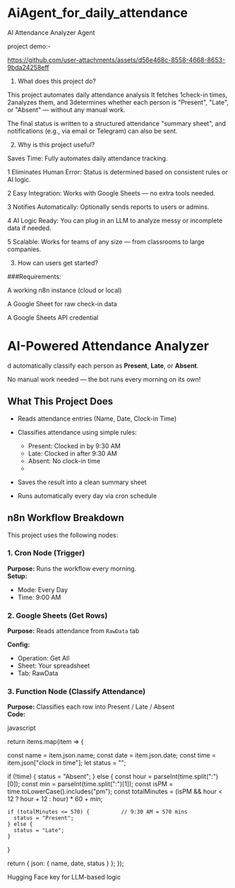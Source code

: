  # AiAgent_for_daily_attendance 

 AI Attendance Analyzer Agent

project demo:-

https://github.com/user-attachments/assets/d56e468c-8558-4668-8653-9bda24258eff



1) What does this project do?


This project automates daily attendance analysis  It fetches 1check-in times, 2analyzes them, and 3determines whether each person is "Present", "Late", or "Absent" — without any manual work.

The final status is written to a structured attendance "summary sheet", and notifications (e.g., via email or Telegram) can also be sent.


2) Why is this project useful?


 Saves Time: Fully automates daily attendance tracking.

1 Eliminates Human Error: Status is determined based on consistent rules or AI logic.

2 Easy Integration: Works with Google Sheets — no extra tools needed.

3 Notifies Automatically: Optionally sends reports to users or admins.

4 AI Logic Ready: You can plug in an LLM to analyze messy or incomplete data if needed.

5 Scalable: Works for teams of any size — from classrooms to large companies.


3) How can users get started?


###Requirements:

A working n8n instance (cloud or local)

A Google Sheet for raw check-in data

A Google Sheets API credential



# AI-Powered Attendance Analyzer 

d automatically classify each person as **Present**, **Late**, or **Absent**.

No manual work needed — the bot runs every morning on its own!



##  What This Project Does

- Reads attendance entries (Name, Date, Clock-in Time)
- Classifies attendance using simple rules:
  
  - Present: Clocked in by 9:30 AM
  - Late: Clocked in after 9:30 AM
  - Absent: No clock-in time
  - 
- Saves the result into a clean summary sheet
- Runs automatically every day via cron schedule





##  n8n Workflow Breakdown

This project uses the following nodes:

### 1. **Cron Node (Trigger)**  
**Purpose:** Runs the workflow every morning.  
**Setup:**  

- Mode: Every Day  
- Time: 9:00 AM  



### 2. **Google Sheets (Get Rows)**  

**Purpose:** Reads attendance from `RawData` tab  

**Config:**  

- Operation: Get All  
- Sheet: Your spreadsheet  
- Tab: RawData  



### 3. **Function Node (Classify Attendance)**  
**Purpose:** Classifies each row into Present / Late / Absent  
**Code:**

javascript

return items.map(item => {

  const name = item.json.name;
  const date = item.json.date;
  const time = item.json["clock in time"];
  let status = "";

  if (!time) {
    status = "Absent";
  } else {
    const hour = parseInt(time.split(":")[0]);
    const min = parseInt(time.split(":")[1]);
    const isPM = time.toLowerCase().includes("pm");
    const totalMinutes = (isPM && hour < 12 ? hour + 12 : hour) * 60 + min;

    if (totalMinutes <= 570) {          // 9:30 AM = 570 mins
      status = "Present";
    } else {
      status = "Late";
    }
  }

  return {
    json: { name, date, status }
  };
});


 Hugging Face key for LLM-based logic






